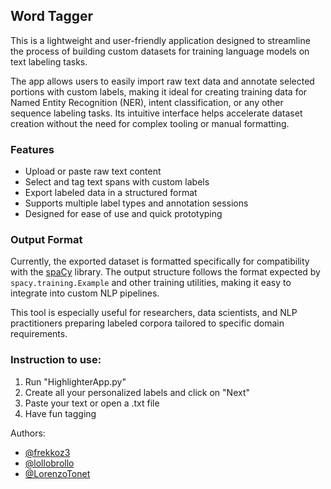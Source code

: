 ## Word Tagger

This is a lightweight and user-friendly application designed to streamline the process of building custom datasets for training language models on text labeling tasks.

The app allows users to easily import raw text data and annotate selected portions with custom labels, making it ideal for creating training data for Named Entity Recognition (NER), intent classification, or any other sequence labeling tasks. Its intuitive interface helps accelerate dataset creation without the need for complex tooling or manual formatting.

### Features
- Upload or paste raw text content  
- Select and tag text spans with custom labels  
- Export labeled data in a structured format  
- Supports multiple label types and annotation sessions  
- Designed for ease of use and quick prototyping  

### Output Format
Currently, the exported dataset is formatted specifically for compatibility with the [spaCy](https://spacy.io) library. The output structure follows the format expected by `spacy.training.Example` and other training utilities, making it easy to integrate into custom NLP pipelines.

This tool is especially useful for researchers, data scientists, and NLP practitioners preparing labeled corpora tailored to specific domain requirements.

### Instruction to use:
1) Run "HighlighterApp.py"
2) Create all your personalized labels and click on "Next"
3) Paste your text or open a .txt file
4) Have fun tagging

Authors: 
- [@frekkoz3](https://github.com/frekkoz3)
- [@lollobrollo](https://github.com/lollobrollo)
- [@LorenzoTonet](https://github.com/LorenzoTonet)

